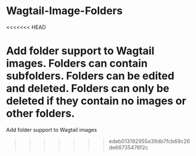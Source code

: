 # Wagtail-Image-Folders
<<<<<<< HEAD

Add folder support to Wagtail images. Folders can contain subfolders. Folders can be edited and deleted. Folders can only be deleted if they contain no images or other folders.
=======
Add folder support to Wagtail images
>>>>>>> edeb013192955e39db7fcb69c26de66735476f2c
